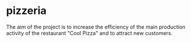 # pizzeria
 The aim of the project is to increase the efficiency of the main production activity of the restaurant "Cool Pizza" and to attract new customers.
